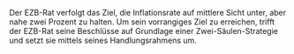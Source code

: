 Der EZB-Rat verfolgt das Ziel, die Inflationsrate auf mittlere Sicht unter, aber nahe zwei Prozent zu halten. Um sein vorrangiges Ziel zu erreichen, trifft der EZB-Rat seine Beschlüsse auf Grundlage einer Zwei-Säulen-Strategie und setzt sie mittels seines Handlungsrahmens um.
